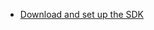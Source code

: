 * [Download and set up the SDK](/docs/guides/oie-embedded-common-download-setup-app/java/main/)
<br />
